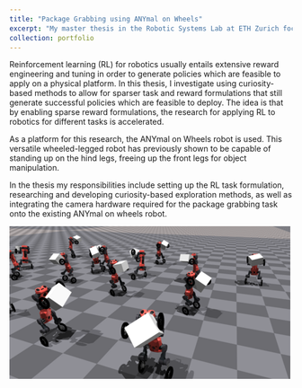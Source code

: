 ```yaml
---
title: "Package Grabbing using ANYmal on Wheels"
excerpt: "My master thesis in the Robotic Systems Lab at ETH Zurich focuses on using reinforcement learning with curiosity-based exploration for package grabbing using ANYmal on Wheels.<br/><img src='/images/package_manipulation_resized.png'>"
collection: portfolio
---
```


Reinforcement learning (RL) for robotics usually entails extensive reward engineering and tuning in order to generate policies which are feasible to apply on a physical platform. In this thesis, I investigate using curiosity-based methods to allow for sparser task and reward formulations that still generate successful policies which are feasible to deploy. The idea is that by enabling sparse reward formulations, the research for applying RL to robotics for different tasks is accelerated.

As a platform for this research, the ANYmal on Wheels robot is used. This versatile wheeled-legged robot has previously shown to be capable of standing up on the hind legs, freeing up the front legs for object manipulation.

In the thesis my responsibilities include setting up the RL task formulation, researching and developing curiosity-based exploration methods, as well as integrating the camera hardware required for the package grabbing task onto the existing ANYmal on wheels robot.

<img src='/images/package_manipulation_resized.png'>